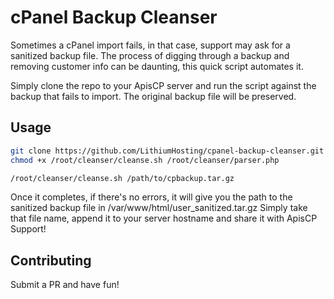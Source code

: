 # cPanel Backup Cleanser
Sometimes a cPanel import fails, in that case, support may ask for a sanitized backup file.
The process of digging through a backup and removing customer info can be daunting, this quick script automates it.

Simply clone the repo to your ApisCP server and run the script against the backup that fails to import.
The original backup file will be preserved.
## Usage
```bash
git clone https://github.com/LithiumHosting/cpanel-backup-cleanser.git /root/cleanser
chmod +x /root/cleanser/cleanse.sh /root/cleanser/parser.php

/root/cleanser/cleanse.sh /path/to/cpbackup.tar.gz
```
Once it completes, if there's no errors, it will give you the path to the sanitized backup file in /var/www/html/user_sanitized.tar.gz
Simply take that file name, append it to your server hostname and share it with ApisCP Support!

## Contributing

Submit a PR and have fun!